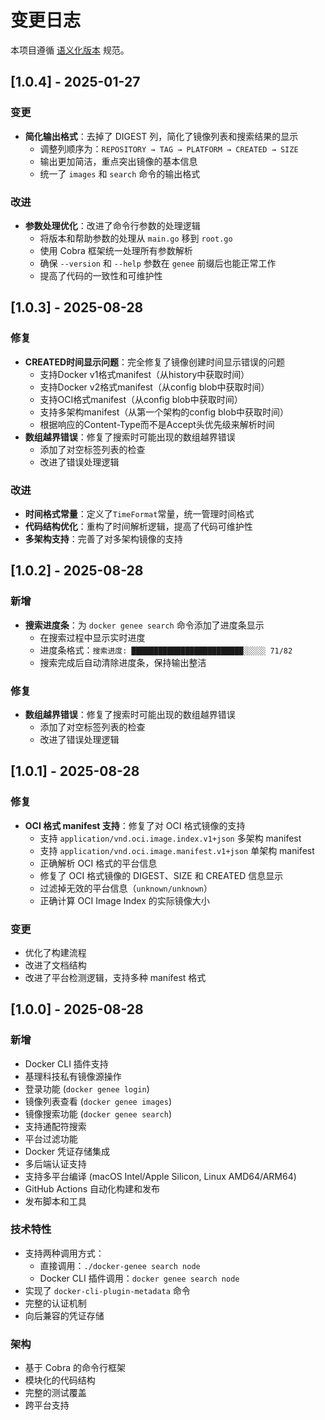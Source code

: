# 变更日志

本项目遵循 [语义化版本](https://semver.org/lang/zh-CN/) 规范。

## [1.0.4] - 2025-01-27

### 变更
- **简化输出格式**：去掉了 DIGEST 列，简化了镜像列表和搜索结果的显示
  - 调整列顺序为：`REPOSITORY → TAG → PLATFORM → CREATED → SIZE`
  - 输出更加简洁，重点突出镜像的基本信息
  - 统一了 `images` 和 `search` 命令的输出格式

### 改进
- **参数处理优化**：改进了命令行参数的处理逻辑
  - 将版本和帮助参数的处理从 `main.go` 移到 `root.go`
  - 使用 Cobra 框架统一处理所有参数解析
  - 确保 `--version` 和 `--help` 参数在 `genee` 前缀后也能正常工作
  - 提高了代码的一致性和可维护性

## [1.0.3] - 2025-08-28

### 修复
- **CREATED时间显示问题**：完全修复了镜像创建时间显示错误的问题
  - 支持Docker v1格式manifest（从history中获取时间）
  - 支持Docker v2格式manifest（从config blob中获取时间）
  - 支持OCI格式manifest（从config blob中获取时间）
  - 支持多架构manifest（从第一个架构的config blob中获取时间）
  - 根据响应的Content-Type而不是Accept头优先级来解析时间
- **数组越界错误**：修复了搜索时可能出现的数组越界错误
  - 添加了对空标签列表的检查
  - 改进了错误处理逻辑

### 改进
- **时间格式常量**：定义了`TimeFormat`常量，统一管理时间格式
- **代码结构优化**：重构了时间解析逻辑，提高了代码可维护性
- **多架构支持**：完善了对多架构镜像的支持

## [1.0.2] - 2025-08-28

### 新增
- **搜索进度条**：为 `docker genee search` 命令添加了进度条显示
  - 在搜索过程中显示实时进度
  - 进度条格式：`搜索进度: █████████████████████████░░░░░ 71/82`
  - 搜索完成后自动清除进度条，保持输出整洁

### 修复
- **数组越界错误**：修复了搜索时可能出现的数组越界错误
  - 添加了对空标签列表的检查
  - 改进了错误处理逻辑

## [1.0.1] - 2025-08-28

### 修复
- **OCI 格式 manifest 支持**：修复了对 OCI 格式镜像的支持
  - 支持 `application/vnd.oci.image.index.v1+json` 多架构 manifest
  - 支持 `application/vnd.oci.image.manifest.v1+json` 单架构 manifest
  - 正确解析 OCI 格式的平台信息
  - 修复了 OCI 格式镜像的 DIGEST、SIZE 和 CREATED 信息显示
  - 过滤掉无效的平台信息（`unknown/unknown`）
  - 正确计算 OCI Image Index 的实际镜像大小

### 变更
- 优化了构建流程
- 改进了文档结构
- 改进了平台检测逻辑，支持多种 manifest 格式

## [1.0.0] - 2025-08-28

### 新增
- Docker CLI 插件支持
- 基理科技私有镜像源操作
- 登录功能 (`docker genee login`)
- 镜像列表查看 (`docker genee images`)
- 镜像搜索功能 (`docker genee search`)
- 支持通配符搜索
- 平台过滤功能
- Docker 凭证存储集成
- 多后端认证支持
- 支持多平台编译 (macOS Intel/Apple Silicon, Linux AMD64/ARM64)
- GitHub Actions 自动化构建和发布
- 发布脚本和工具

### 技术特性
- 支持两种调用方式：
  - 直接调用：`./docker-genee search node`
  - Docker CLI 插件调用：`docker genee search node`
- 实现了 `docker-cli-plugin-metadata` 命令
- 完整的认证机制
- 向后兼容的凭证存储

### 架构
- 基于 Cobra 的命令行框架
- 模块化的代码结构
- 完整的测试覆盖
- 跨平台支持
